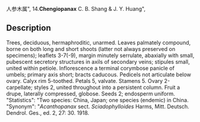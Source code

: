 人参木属",
14.**Chengiopanax** C. B. Shang & J. Y. Huang",

## Description
Trees, deciduous, hermaphroditic, unarmed. Leaves palmately compound, borne on both long and short shoots (latter not always preserved on specimens); leaflets 3-7(-9), margin minutely serrulate, abaxially with small, pubescent secretory structures in axils of secondary veins; stipules small, united within petiole. Inflorescence a terminal corymbose panicle of umbels; primary axis short; bracts caducous. Pedicels not articulate below ovary. Calyx rim 5-toothed. Petals 5, valvate. Stamens 5. Ovary 2-carpellate; styles 2, united throughout into a persistent column. Fruit a drupe, laterally compressed, globose. Seeds 2; endosperm uniform.
  "Statistics": "Two species: China, Japan; one species (endemic) in China.
  "Synonym": "*Acanthopanax* sect. *Sciadophylloides* Harms, Mitt. Deutsch. Dendrol. Ges., ed. 2, 27: 30. 1918.
